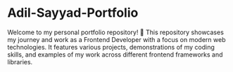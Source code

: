 # Adil-Sayyad-Portfolio
Welcome to my personal portfolio repository! 🎉  This repository showcases my journey and work as a Frontend Developer with a focus on modern web technologies. It features various projects, demonstrations of my coding skills, and examples of my work across different frontend frameworks and libraries.
